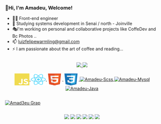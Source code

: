 ### 🎇Hi, I'm Amadeu, Welcome!


- 👨‍💻 Front-end engineer
- 🌱 Studying systems development in Senai / north - Joinville
- 🎭I'm working on personal and collaborative projects like CoffeDev and Bc Photos ..
- 📫 luizfelipewarmling@gmail.com
- ⚡ I am passionate about the art of coffee and reading...

##
<div align ="center">
  <a href="https://github.com/Amad3eu">
  <img height="200em" src="https://github-readme-stats.vercel.app/api?username=Amad3eu&show_icons=true&theme=dracula&include_all_commits=true&count_private=true"/>
  <img height="200em" src="https://github-readme-stats.vercel.app/api/top-langs/?username=Amad3eu&layout=compact&langs_count=7&theme=ayu-mirage"/>
</div>
  
  <div align="center"
       style="display: inline_block"><br>
     <img align="center" alt="Amadeu-Js" height="40" width="50" src="https://raw.githubusercontent.com/devicons/devicon/master/icons/javascript/javascript-plain.svg">
      <img align="center" alt="Amadeu-React" height="40" width="50" src="https://raw.githubusercontent.com/devicons/devicon/master/icons/react/react-original.svg">
  <img align="center" alt="Amadeu-HTML" height="40" width="50" src="https://raw.githubusercontent.com/devicons/devicon/master/icons/html5/html5-original.svg">
  <img align="center" alt="Amadeu-CSS" height="40" width="50" src="https://raw.githubusercontent.com/devicons/devicon/master/icons/css3/css3-original.svg">
      <img align="center" alt="Amadeu-Scss" height="40" width="50" src="https://cdn.jsdelivr.net/gh/devicons/devicon/icons/sass/sass-original.svg">
 <img align="center" alt="Amadeu-Mysql" height="40" width="50" src="https://cdn.jsdelivr.net/gh/devicons/devicon/icons/mysql/mysql-plain.svg">
     <img align="center" alt="Amadeu-Java" height="40" width="50" src="https://cdn.jsdelivr.net/gh/devicons/devicon/icons/java/java-original.svg">
  
</div>
  
  ##
  <a href="https://github.com/Amad3eu"><img alt="Amad3eu Grap" src="https://activity-graph.herokuapp.com/graph?username=Amad3eu&bg_color=4682B4A&color=EEE8AA&line=1E90FF&point=FFFFFF&hide_border=true" /></a>

##
  
  <div align="center">
    <a href="https://www.instagram.com/luiiz_amadeeu/" target="_blank"><img src="https://img.shields.io/badge/Instagram-E4405F?style=for-the-badge&logo=instagram&logoColor=white" target="_blank"></a>
  <a href="https://discord.gg/wSW6aSGf" target="_blank"><img src="https://img.shields.io/badge/Discord-7289DA?style=for-the-badge&logo=discord&logoColor=white" target="_blank"></a>
 	<a href="mailto:luizfelipewarmling@gmail.com" target="_blank"><img src="https://img.shields.io/badge/Gmail-D14836?style=for-the-badge&logo=gmail&logoColor=white" target="_blank"></a>
 <a href="https://dev.to/amadeu" target="_blank"><img src="https://img.shields.io/badge/dev.to-0A0A0A?style=for-the-badge&logo=dev.to&logoColor=white" target="_blank"></a> 
  <a href = "https://medium.com/@luizfelipewarmling"><img src="https://img.shields.io/badge/Medium-12100E?style=for-the-badge&logo=medium&logoColor=white" target="_blank"></a>
  <a href="https://www.linkedin.com/in/luiz-felipe-warmling-amadeu-752692211/" target="_blank"><img src="https://img.shields.io/badge/-LinkedIn-%230077B5?style=for-the-badge&logo=linkedin&logoColor=white" target="_blank"></a> 
    
  </div>


